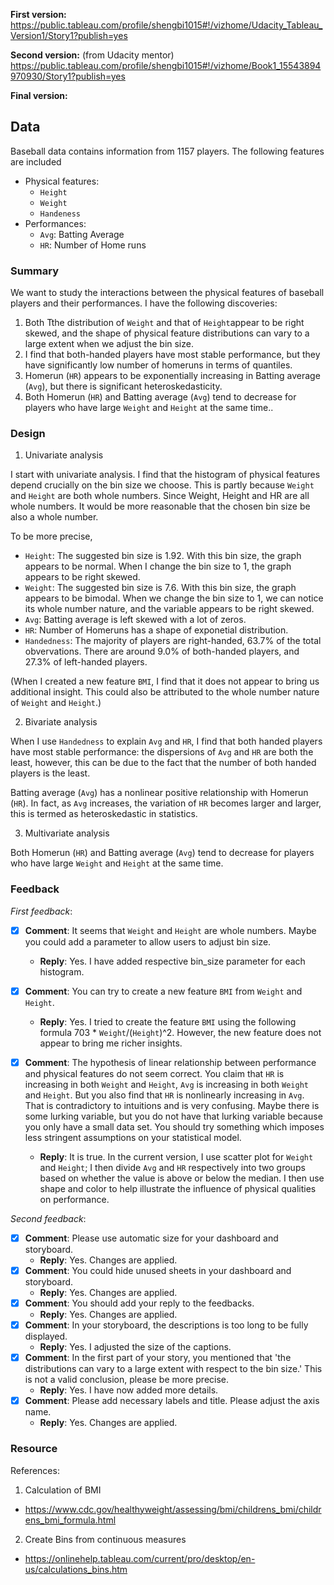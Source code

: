 **First version:**
https://public.tableau.com/profile/shengbi1015#!/vizhome/Udacity_Tableau_Version1/Story1?publish=yes

**Second version:** (from Udacity mentor)
https://public.tableau.com/profile/shengbi1015#!/vizhome/Book1_15543894970930/Story1?publish=yes

**Final version:**



## Data 
Baseball data contains information from 1157 players. The following features are included
- Physical features:
    - `Height`
    - `Weight`
    - `Handeness`
- Performances:
    - `Avg`: Batting Average
    - `HR`: Number of Home runs


### Summary
We want to study the interactions between the physical features of baseball players and their performances. I have the following discoveries:
1. Both Tthe distribution of `Weight` and that of `Height`appear to be right skewed, and the shape of physical feature distributions can vary to a large extent when we adjust the bin size.
2. I find that both-handed players have most stable performance, but they have significantly low number of homeruns in terms of quantiles.
3. Homerun (`HR`) appears to be exponentially increasing in Batting average (`Avg`), but there is significant heteroskedasticity.
4. Both Homerun (`HR`) and Batting average (`Avg`) tend to decrease for players who have large `Weight` and `Height` at the same time..

### Design

1. Univariate analysis

I start with univariate analysis. I find that the histogram of physical features depend crucially on the bin size we choose. This is partly because `Weight` and `Height` are both whole numbers. Since Weight, Height and HR are all whole numbers. It would be more reasonable that the chosen bin size be also a whole number.

To be more precise, 
- `Height`: The suggested bin size is 1.92. With this bin size, the graph appears to be normal. When I change the bin size to 1, the graph appears to be right skewed.
- `Weight`: The suggested bin size is 7.6. With this bin size, the graph appears to be bimodal. When we change the bin size to 1, we can notice its whole number nature, and the variable appears to be right skewed.
- `Avg`: Batting average is left skewed with a lot of zeros. 
- `HR`: Number of Homeruns has a shape of exponetial distribution. 
- `Handedness`: The majority of players are right-handed, 63.7% of the total obvervations. There are around 9.0% of both-handed players, and 27.3% of left-handed players.

(When I created a new feature `BMI`, I find that it does not appear to bring us additional insight. This could also be attributed to the whole number nature of `Weight` and `Height`.)


2. Bivariate analysis

When I use `Handedness` to explain `Avg` and `HR`, I find that both handed players have most stable performance: the dispersions of `Avg` and `HR` are both the least, however, this can be due to the fact that the number of both handed players is the least.

Batting average (`Avg`) has a nonlinear positive relationship with Homerun (`HR`). In fact, as `Avg` increases, the variation of `HR` becomes larger and larger, this is termed as heteroskedastic in statistics.

3. Multivariate analysis

Both Homerun (`HR`) and Batting average (`Avg`) tend to decrease for players who have large `Weight` and `Height` at the same time.


### Feedback

*First feedback*:

- [x] **Comment**: It seems that `Weight` and `Height` are whole numbers. Maybe you could add a parameter to allow users to adjust bin size.
    - **Reply**: Yes. I have added respective bin_size parameter for each histogram.

- [x] **Comment**: You can try to create a new feature `BMI` from `Weight` and `Height`.
    - **Reply**: Yes. I tried to create the feature `BMI` using the following formula 703 * `Weight`/(`Height`)^2. However, the new feature does not appear to bring me richer insights.
    
- [x] **Comment**: The hypothesis of linear relationship between performance and physical features do not seem correct. You claim that `HR` is increasing in both `Weight` and `Height`, `Avg` is increasing in both `Weight` and `Height`. But you also find that `HR` is nonlinearly increasing in `Avg`. That is contradictory to intuitions and is very confusing. Maybe there is some lurking variable, but you do not have that lurking variable because you only have a small data set. You should try something which imposes less stringent assumptions on your statistical model.
    - **Reply**: It is true. In the current version, I use scatter plot for `Weight` and `Height`; I then divide `Avg` and `HR` respectively into two groups based on whether the value is above or below the median. I then use shape and color to help illustrate the influence of physical qualities on performance. 
    
*Second feedback*:

- [x] **Comment**: Please use automatic size for your dashboard and storyboard.
    - **Reply**: Yes. Changes are applied.
- [x] **Comment**: You could hide unused sheets in your dashboard and storyboard.
    - **Reply**: Yes. Changes are applied.
- [x] **Comment**: You should add your reply to the feedbacks.
    - **Reply**: Yes. Changes are applied.
- [x] **Comment**: In your storyboard, the descriptions is too long to be fully displayed. 
    - **Reply**: Yes. I adjusted the size of the captions.
- [x] **Comment**: In the first part of your story, you mentioned that 'the distributions can vary to a large extent with respect to the bin size.' This is not a valid conclusion, please be more precise.  
    - **Reply**: Yes. I have now added more details.
- [x] **Comment**: Please add necessary labels and title. Please adjust the axis name.
    - **Reply**: Yes. Changes are applied.




### Resource

References:
1. Calculation of BMI
  - https://www.cdc.gov/healthyweight/assessing/bmi/childrens_bmi/childrens_bmi_formula.html
2. Create Bins from continuous measures
  - https://onlinehelp.tableau.com/current/pro/desktop/en-us/calculations_bins.htm
